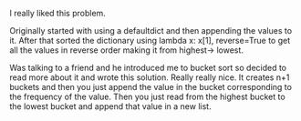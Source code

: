 I really liked this problem.

Originally started with using a defaultdict and then appending the values to it. After that sorted the dictionary using lambda x: x[1], reverse=True to get all the values in reverse order making it from highest-> lowest.

Was talking to a friend and he introduced me to bucket sort so decided to read more about it and wrote this solution. Really really nice. It creates n+1 buckets and then you just append the value in the bucket corresponding to the frequency of the value. Then you just read from the highest bucket to the lowest bucket and append that value in a new list.
